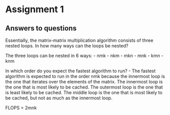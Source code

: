 # Assignment 1

## Answers to questions

Essentially, the matrix-matrix multiplication algorithm consists of three nested
loops. In how many ways can the loops be nested?

The three loops can be nested in 6 ways:
    - nmk
    - nkm
    - mkn
    - mnk
    - kmn
    - knm

In which order do you expect the fastest algorithm to run?
    - The fastest algorithm is expected to run in the order nmk because the
      innermost loop is the one that iterates over the elements of the
      matrix. The innermost loop is the one that is most likely to be
      cached. The outermost loop is the one that is least likely to be
      cached. The middle loop is the one that is most likely to be
      cached, but not as much as the innermost loop.


FLOPS = 2mnk